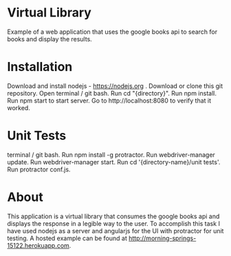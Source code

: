 # Virtual Library
Example of a web application that uses the google books api to search for books and display the results.

# Installation
Download and install nodejs - https://nodejs.org .
Download or clone this git repository.
Open terminal / git bash.
Run cd "{directory}".
Run npm install.
Run npm start to start server.
Go to http://localhost:8080 to verify that it worked.

# Unit Tests
terminal / git bash.
Run npm install -g protractor.
Run webdriver-manager update.
Run webdriver-manager start.
Run cd '{directory-name}/unit tests'.
Run protractor conf.js.

# About
This application is a virtual library that consumes the google books api and displays the response in a legible way to the user.
To accomplish this task I have used nodejs as a server and angularjs for the UI with protractor for unit testing.
A hosted example can be found at http://morning-springs-15122.herokuapp.com.



